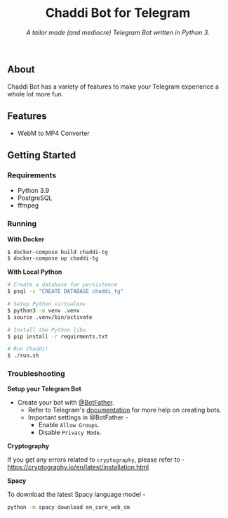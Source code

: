 <h1 align="center">
    Chaddi Bot for Telegram
</h1>
<div align="center">
<em>
    A tailor made (and mediocre) Telegram Bot written in Python 3.
</em> 
<br> <br> <br>
</div>

## About

Chaddi Bot has a variety of features to make your Telegram experience a whole lot more fun.

## Features

- WebM to MP4 Converter

## Getting Started

### Requirements

- Python 3.9
- PostgreSQL
- ffmpeg

### Running

**With Docker**

```bash
$ docker-compose build chaddi-tg
$ docker-compose up chaddi-tg
```

**With Local Python**

```bash
# Create a database for persistence
$ psql -c "CREATE DATABASE chaddi_tg"

# Setup Python virtualenv
$ python3 -m venv .venv
$ source .venv/bin/activate

# Install the Python libs
$ pip install -r requirments.txt

# Run Chaddi!
$ ./run.sh
```

### Troubleshooting

**Setup your Telegram Bot**

- Create your bot with [@BotFather](https://telegram.me/botfather).
  - Refer to Telegram's [documentation](https://core.telegram.org/bots#3-how-do-i-create-a-bot) for more help on creating bots.
  - Important settings in @BotFather -
    - Enable `Allow Groups`.
    - Disable `Privacy Mode`.

**Cryptography**

If you get any errors related to `cryptography`, please refer to - https://cryptography.io/en/latest/installation.html

**Spacy**

To download the latest Spacy language model -

```bash
python -m spacy download en_core_web_sm
```
